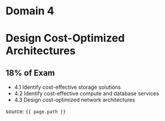 # Domain 4

# Design Cost-Optimized Architectures

## 18% of Exam

- 4.1 Identify cost-effective storage solutions
- 4.2 Identify cost-effective compute and database services
- 4.3 Design cost-optimized network architectures



source: `{{ page.path }}`
